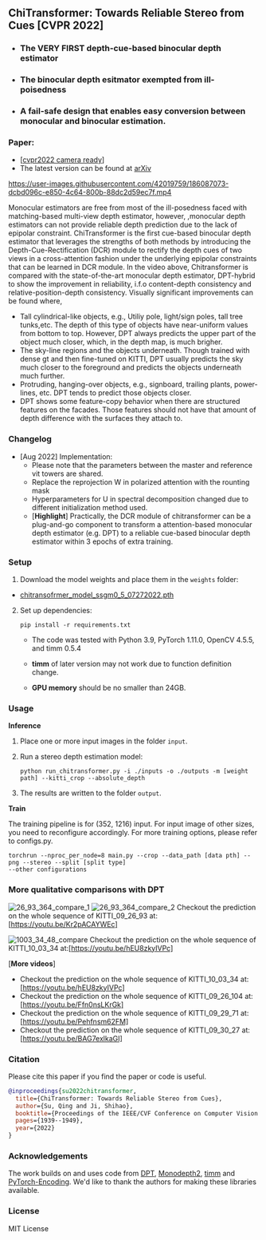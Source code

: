 ## ChiTransformer: Towards Reliable Stereo from Cues [CVPR 2022]
- ### The VERY FIRST depth-cue-based binocular depth estimator
- ### The binocular depth esitmator exempted from ill-poisedness
- ### A fail-safe design that enables easy conversion between monocular and binocular estimation.

### Paper:
- [[cvpr2022 camera ready](https://openaccess.thecvf.com/content/CVPR2022/html/Su_Chitransformer_Towards_Reliable_Stereo_From_Cues_CVPR_2022_paper.html)]
- The latest version can be found at [arXiv](https://arxiv.org/abs/2203.04554)

[//]: # '<img width="1013" alt="image" src="https://user-images.githubusercontent.com/42019759/179230291-b3473a9c-763d-4776-9311-2f3de0d8d267.png">'



https://user-images.githubusercontent.com/42019759/186087073-dcbd096c-e850-4c64-800b-88dc2d59ec7f.mp4   

Monocular estimators are free from most of the ill-posedness faced with matching-based multi-view depth estimator, however, ,monocular depth estimators can not provide reliable depth prediction due to the lack of epipolar constraint. ChiTransformer is the first cue-based binocular depth estimator that leverages the strengths of both methods by introducing the Depth-Cue-Rectification (DCR) module to rectify the depth cues of two views in a cross-attention fashion under the underlying epipolar constraints that can be learned in DCR module. 
In the video above, Chitransformer is compared with the state-of-the-art monocular depth estimator, DPT-hybrid to show the improvement in reliability, i.f.o content-depth consistency and relative-position-depth consistency. Visually significant improvements can be found where,   
- Tall cylindrical-like objects, e.g., Utiliy pole, light/sign poles, tall tree tunks,etc. The depth of this type of objects have near-uniform values from bottom to top. However, DPT always predicts the upper part of the object much closer, which, in the depth map, is much brigher. 
- The sky-line regions and the objects underneath. Though trained with dense gt and then fine-tuned on KITTI, DPT usually predicts the sky much closer to the foreground and predicts the objects underneath much further.
- Protruding, hanging-over objects, e.g., signboard, trailing plants, power-lines, etc. DPT tends to predict those objects closer.
- DPT shows some feature-copy behavior when there are structured features on the facades. Those features should not have that amount of depth difference with the surfaces they attach to.


### Changelog

* [Aug 2022] Implementation:
    - Please note that the parameters between the master and reference vit towers are shared.
    - Replace the reprojection W in polarized attention with the rounting mask
    - Hyperparameters for U in spectral decomposition changed due to different initialization method used.   
    - [**Highlight**] Practically, the DCR module of chitransformer can be a plug-and-go component to transform a attention-based monocular depth estimator (e.g. DPT) to a reliable cue-based binocular depth estimator within 3 epochs of extra training.


### Setup 

1) Download the model weights and place them in the `weights` folder:
- [chitransofrmer_model_ssgm0_5_07272022.pth](https://drive.google.com/file/d/1LIHNdyO8Jbhe0RWbpUzdbSo4zU82Tg41/view?usp=sharing)   


2) Set up dependencies: 

    ```shell
    pip install -r requirements.txt
    ```

   - The code was tested with Python 3.9, PyTorch 1.11.0, OpenCV 4.5.5, and timm 0.5.4
   - **timm** of later version may not work due to function definition change.
   
   - **GPU memory** should be no smaller than 24GB.

### Usage 

**Inference**

1) Place one or more input images in the folder `input`.

2) Run a stereo depth estimation model:

    ```shell
    python run_chitransformer.py -i ./inputs -o ./outputs -m [weight path] --kitti_crop --absolute_depth 
    ```


3) The results are written to the folder `output`.


**Train**

The training pipeline is for (352, 1216) input. For input image of other sizes, you need to reconfigure accordingly. For more training options, please refer to configs.py.

   ```shell
   torchrun --nproc_per_node=8 main.py --crop --data_path [data pth] --png --stereo --split [split type]
   --other configurations
   ```
 

### More qualitative comparisons with DPT

![26_93_364_compare_1](https://user-images.githubusercontent.com/42019759/186490687-28468fac-4fbd-4a66-a421-cb3bcc17b5cf.png)
![26_93_364_compare_2](https://user-images.githubusercontent.com/42019759/186490733-446cd8e5-7f92-44ae-8009-59c26291ac8a.png)
Checkout the prediction on the whole sequence of KITTI_09_26_93 at: [https://youtu.be/Kr2pACAYWEc]

![1003_34_48_compare](https://user-images.githubusercontent.com/42019759/186490776-09e8e8c8-e130-4088-9280-aee5236fc763.png)
Checkout the prediction on the whole sequence of KITTI_10_03_34 at:[https://youtu.be/hEU8zkyIVPc]

[**More videos**]
- Checkout the prediction on the whole sequence of KITTI_10_03_34 at: [https://youtu.be/hEU8zkyIVPc]
- Checkout the prediction on the whole sequence of KITTI_09_26_104 at: [https://youtu.be/Ffn0nsLKrGk]
- Checkout the prediction on the whole sequence of KITTI_09_29_71 at: [https://youtu.be/Pehfnsm62FM]
- Checkout the prediction on the whole sequence of KITTI_09_30_27 at: [https://youtu.be/BAG7exlkaGI]


### Citation

Please cite this paper if you find the paper or code is useful.
```bibtex
@inproceedings{su2022chitransformer,
  title={ChiTransformer: Towards Reliable Stereo from Cues},
  author={Su, Qing and Ji, Shihao},
  booktitle={Proceedings of the IEEE/CVF Conference on Computer Vision and Pattern Recognition},
  pages={1939--1949},
  year={2022}
}
```

### Acknowledgements

The work builds on and uses code from [DPT](https://github.com/isl-org/DPT.git), [Monodepth2](https://github.com/nianticlabs/monodepth2.git), [timm](https://github.com/rwightman/pytorch-image-models) and [PyTorch-Encoding](https://github.com/zhanghang1989/PyTorch-Encoding). We'd like to thank the authors for making these libraries available.

### License 

MIT License 

